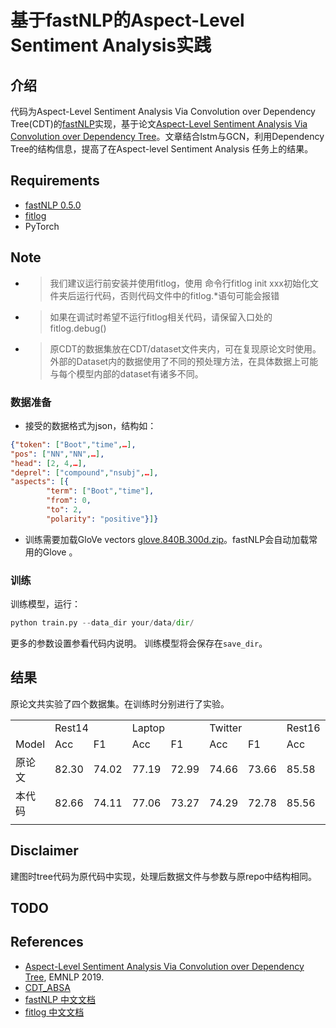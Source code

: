 <!--
 * @Author: Roger
 * @Date: 2020-12-03 01:40:29
 * @LastEditors  : Roger
 * @LastEditTime : 2021-02-05 10:40:05
 * @Description: file content
-->
# 基于fastNLP的Aspect-Level Sentiment Analysis实践 


## 介绍

代码为Aspect-Level Sentiment Analysis Via Convolution over Dependency Tree(CDT)的[fastNLP](https://github.com/fastnlp/fastNLP)实现，基于论文[Aspect-Level Sentiment Analysis Via Convolution over Dependency Tree](https://www.aclweb.org/anthology/D19-1569/)。文章结合lstm与GCN，利用Dependency Tree的结构信息，提高了在Aspect-level Sentiment Analysis 任务上的结果。

## Requirements
   - [fastNLP 0.5.0](https://github.com/fastnlp/fastNLP) 
   - [fitlog](https://github.com/fastnlp/fitlog)
   - PyTorch

## Note
- > 我们建议运行前安装并使用fitlog，使用 命令行fitlog init xxx初始化文件夹后运行代码，否则代码文件中的fitlog.*语句可能会报错
- > 如果在调试时希望不运行fitlog相关代码，请保留入口处的 fitlog.debug()
- >原CDT的数据集放在CDT/dataset文件夹内，可在复现原论文时使用。外部的Dataset内的数据使用了不同的预处理方法，在具体数据上可能与每个模型内部的dataset有诸多不同。
### 数据准备
- 接受的数据格式为json，结构如：
```json
{"token": ["Boot","time",…],
"pos": ["NN","NN",…],
"head": [2, 4,…],
"deprel": ["compound","nsubj",…],
"aspects": [{
        "term": ["Boot","time"],
        "from": 0,
        "to": 2,
        "polarity": "positive"}]}
```
- 训练需要加载GloVe vectors [glove.840B.300d.zip](https://nlp.stanford.edu/projects/glove/)。fastNLP会自动加载常用的Glove 。
### 训练
训练模型，运行：
```python
python train.py --data_dir your/data/dir/ 
```
更多的参数设置参看代码内说明。
训练模型将会保存在`save_dir`。
## 结果
原论文共实验了四个数据集。在训练时分别进行了实验。

<table>
   <tr>
      <td></td>
      <td colspan="2">Rest14</td>
      <td colspan="2">Laptop</td>
      <td colspan="2">Twitter</td>
      <td colspan="2">Rest16</td>
   </tr>
   <tr>
      <td>Model</td>
      <td>Acc</td>
      <td>F1</td>
      <td>Acc</td>
      <td>F1</td>
      <td>Acc</td>
      <td>F1</td>
      <td>Acc</td>
      <td>F1</td>
   </tr>
   <tr>
      <td>原论文</td>
      <td>82.30</td>
      <td>74.02</td>
      <td>77.19</td>
      <td>72.99</td>
      <td>74.66</td>
      <td>73.66</td>
      <td>85.58</td>
      <td>69.93</td>
   </tr>
   <tr>
      <td>本代码</td>
      <td>82.66</td>
      <td>74.11</td>
      <td>77.06</td>
      <td>73.27</td>
      <td>74.29</td>
      <td>72.78</td>
      <td>85.56</td>
      <td>66.11</td>
   </tr>
   <tr>
      <td></td>
   </tr>
</table>

## Disclaimer
建图时tree代码为原代码中实现，处理后数据文件与参数与原repo中结构相同。

## TODO

## References
- [Aspect-Level Sentiment Analysis Via Convolution over Dependency Tree](https://www.aclweb.org/anthology/D19-1569/), EMNLP 2019.
- [CDT_ABSA](https://github.com/sunkaikai/CDT_ABSA)
- [fastNLP 中文文档](https://fastnlp.readthedocs.io/zh/latest/)
- [fitlog 中文文档](https://fitlog.readthedocs.io/zh/latest/)
